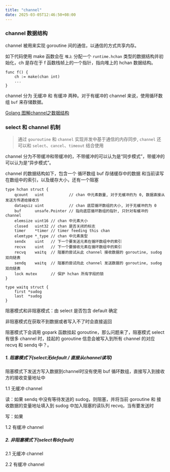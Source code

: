 ```yaml
---
title: "channel"
date: 2025-03-05T12:46:50+08:00
---
```


### channel 数据结构

channel 被用来实现 goroutine 间的通信，以通信的方式共享内存。

如下代码使用 make 函数会在 `堆上` 分配一个 `runtime.hchan` 类型的数据结构并初始化，ch 是存在于 f 函数栈帧上的一个指针，指向堆上的 hchan 数据结构。

```golang
func f() {
    ch := make(chan int)
    ...
}
```

channel 分为 无缓冲 和 有缓冲 两种。对于有缓冲的 channel 来说，使用循环数组 `buf` 来存储数据。

[Golang 图解channel之数据结构](https://mp.weixin.qq.com/s/6ZEGtXRGKm2qP5b-rGLyVg)

### select 和 channel 机制

> 通过 `gouroutine` 和 `channel` 实现并发中基于通信的内存同步, `channel` 还可以和 `select`、`cancel`、`timeout` 结合使用

channel 分为不带缓冲和带缓冲的，不带缓冲的可以认为是“同步模式”，带缓冲的可以认为是“异步模式”。

channel 的数据结构如下，包含一个 循环数组 buf 存储缓存中的数据 和当前读写在数组中的索引，以及缓存大小，还有一个阻塞

```golang
type hchan struct {
	qcount   uint           // chan 中元素数量, 对于无缓冲的为 0, 数据直接从发送方传递给接收方
	dataqsiz uint           // chan 底层循环数组的大小, 对于无缓冲的为 0
	buf      unsafe.Pointer // 指向底层循环数组的指针, 只针对有缓冲的 channel
	elemsize uint16 // chan 中元素大小
	closed   uint32 // chan 是否关闭的标志
	timer    *timer // timer feeding this chan
	elemtype *_type // chan 中元素类型
	sendx    uint   // 下一个要发送元素在循环数组中的索引
	recvx    uint   // 下一个要接收元素在循环数组中的索引
	recvq    waitq  // 阻塞的尝试从此 channel 接收数据的 goroutine, sudog 双向链表
	sendq    waitq  // 阻塞的尝试向此 channel 发送数据的 goroutine, sudog 双向链表
	lock mutex      // 保护 hchan 所有字段的锁
}

type waitq struct {
	first *sudog
	last  *sudog
}
```

阻塞模式和非阻塞模式：由 select 是否包含 default 确定

非阻塞模式在获取不到数据或者写入不了时会直接返回

阻塞模式下会调用 gopark 函数挂起 goroutine，那么问题来了，阻塞模式 select 有很多 channel 时，挂起的 goroutine 信息会被写入到所有 channel 的对应 recvq 和 sendq 中？。

##### 1. 阻塞模式下(select无default / 直接从channel读写)

阻塞模式下发送方写入数据到channel时没有使用 buf 循环数组，直接写入到接收方的接收变量地址中

1.1 无缓冲 channel

读：如果 sendq 中没有等待发送的 sudog，则阻塞，并将当前 goroutine 和 接收数据的变量地址填入到 sudog 中加入阻塞的读队列 recvq，当有要发送时

写：如果

1.2 有缓冲 channel

##### 2. 非阻塞模式下(select有default)

2.1 无缓冲 channel

2.2 有缓冲 channel